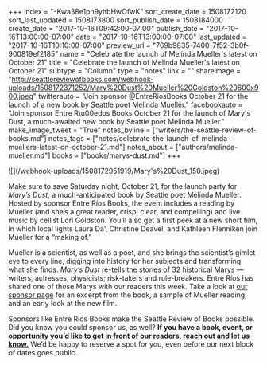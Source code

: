 +++
index = "-Kwa38e1ph9yhbHwOfwK"
sort_create_date = 1508172120
sort_last_updated = 1508173800
sort_publish_date = 1508184000
create_date = "2017-10-16T09:42:00-07:00"
publish_date = "2017-10-16T13:00:00-07:00"
date = "2017-10-16T13:00:00-07:00"
last_updated = "2017-10-16T10:10:00-07:00"
preview_url = "769b9835-7400-7f52-3b0f-900819ef2185"
name = "Celebrate the launch of Melinda Mueller's latest on October 21"
title = "Celebrate the launch of Melinda Mueller's latest on October 21"
subtype = "Column"
type = "notes"
link = ""
shareimage = "http://seattlereviewofbooks.com/webhook-uploads/1508172371252/Mary%20Dust%20Mueller%20Goldston%20600x900.jpeg"
twitterauto = "Join sponsor @EntreRiosBooks October 21 for the launch of a new book by Seattle poet Melinda Mueller."
facebookauto = "Join sponsor Entre R\u00edos Books October 21 for the launch of Mary's Dust,  a much-awaited new book by Seattle poet Melinda Mueller."
make_image_tweet = "True"
notes_byline = ["writers/the-seattle-review-of-books.md"]
notes_tags = ["notes/celebrate-the-launch-of-melinda-muellers-latest-on-october-21.md"]
notes_about = ["authors/melinda-mueller.md"]
books = ["books/marys-dust.md"]
+++
<p class="image-left">![](/webhook-uploads/1508172951919/Mary's%20Dust_150.jpeg)</p>

<p class="noindent">Make sure to save Saturday night, October 21, for the launch party for <em>Mary&#8217;s Dust</em>, a much-anticipated book by Seattle poet Melinda Mueller. Hosted by sponsor Entre Ríos Books, the event includes a reading by Mueller (and she&#8217;s a great reader, crisp, clear, and compelling) and live music by cellist Lori Goldston. You&#8217;ll also get a first peek at a new short film, in which local lights Laura Da', Christine Deavel, and Kathleen Flenniken join Mueller for a &#8220;making of.&#8221;</p>

<p>Mueller is a scientist, as well as a poet, and she brings the scientist&#8217;s gimlet eye to every line, digging into history for her subjects and transforming what she finds. <em>Mary&#8217;s Dust</em> re-tells the stories of 32 historical Marys — writers, actresses, physicists; risk-takers and rule-breakers. Entre Ríos has shared one of those Marys with our readers this week. Take a look at <a href="http://www.seattlereviewofbooks.com/sponsorships">our sponsor page</a> for an excerpt from the book, a sample of Mueller reading, and an early look at the new film.</p>

<p>Sponsors like Entre Ríos Books make the Seattle Review of Books possible. Did you know you could sponsor us, as well? <strong>If you have a book, event, or opportunity you’d like to get in front of our readers, <a href="http://www.seattlereviewofbooks.com/about/">reach out and let us know.</a></strong> We’d be happy to reserve a spot for you, even before our next block of dates goes public.</p>
